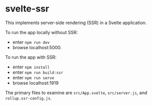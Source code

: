 # svelte-ssr

This implements server-side rendering (SSR) in a Svelte application.

To run the app locally without SSR:

- enter `npm run dev`
- browse localhost:5000.

To run the app with SSR:

- enter `npm install`
- enter `npm run build:ssr`
- enter `npm run serve`
- browse localhost:1919

The primary files to examine are
`src/App.svelte`, `src/server.js`, and `rollup.ssr-config.js`.
